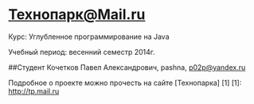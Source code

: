 Технопарк@Mail.ru
============
Курс: Углубленное программирование на Java

Учебный период: весенний семестр 2014г.

##Студент
Кочетков Павел Александрович, pashna, p02p@yandex.ru

Подробное о проекте можно прочесть на сайте [Технопарка] [1]
[1]: http://tp.mail.ru
